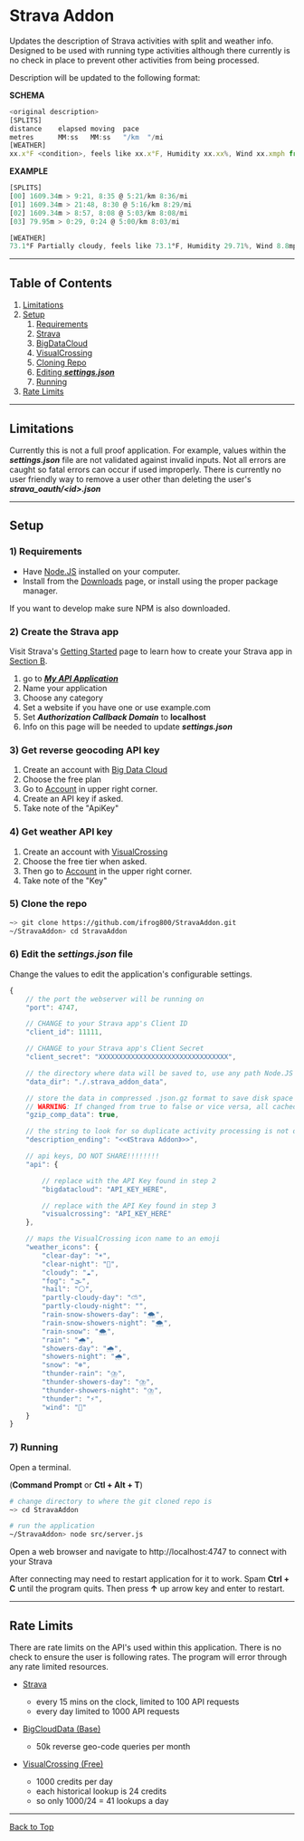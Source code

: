 # Strava Addon

Updates the description of Strava activities with split and weather info. Designed to be used with running type activities although there currently is no check in place to prevent other activities from being processed.


Description will be updated to the following format:

**SCHEMA**

```js
<original description>
[SPLITS]
distance    elapsed moving  pace
metres      MM:ss   MM:ss   "/km  "/mi
[WEATHER]
xx.x°F <condition>, feels like xx.x°F, Humidity xx.xx%, Wind xx.xmph from ↻ xx°NE w/ xx.xmph gusts, Clouds Cover xx.x%, UV Index x
```

**EXAMPLE**

```js
[SPLITS]
[00] 1609.34m > 9:21, 8:35 @ 5:21/km 8:36/mi
[01] 1609.34m > 21:48, 8:30 @ 5:16/km 8:29/mi
[02] 1609.34m > 8:57, 8:08 @ 5:03/km 8:08/mi
[03] 79.95m > 0:29, 0:24 @ 5:00/km 8:03/mi

[WEATHER]
73.1°F Partially cloudy, feels like 73.1°F, Humidity 29.71%, Wind 8.8mph from ↑ 354°N w/ 18.3mph gusts, Clouds Cover 41.5%, UV Index 4
```



<hr>



## Table of Contents

1. [Limitations](#limitations)
1. [Setup](#setup)
    1. [Requirements](#1-requirements)
    1. [Strava](#2-create-the-strava-app)
    1. [BigDataCloud](#3-get-reverse-geocoding-api-key)
    1. [VisualCrossing](#4-get-weather-api-key)
    1. [Cloning Repo](#5-clone-the-repo)
    1. [Editing *__settings.json__*](#6-edit-the-settingsjson-file)
    1. [Running](#7-running)
1. [Rate Limits](#rate-limits)



<hr>



## Limitations

Currently this is not a full proof application. For example, values within the *__settings.json__* file are not validated against invalid inputs. Not all errors are caught so fatal errors can occur if used improperly. There is currently no user friendly way to remove a user other than deleting the user's *__strava_oauth/\<id\>.json__*



<hr>



## Setup

### 1) Requirements

- Have [Node.JS](https://nodejs.org) installed on your computer.
- Install from the [Downloads](https://nodejs.org/en/download) page, or install using the proper package manager.

If you want to develop make sure NPM is also downloaded.



### 2) Create the Strava app

Visit Strava's [Getting Started](https://developers.strava.com/docs/getting-started) page to learn how to create your Strava app in [Section B](https://developers.strava.com/docs/getting-started/#account).

1. go to [*__My API Application__*](https://www.strava.com/settings/api)
1. Name your application
1. Choose any category
1. Set a website if you have one or use example.com
1. Set *__Authorization Callback Domain__* to **localhost**
1. Info on this page will be needed to update *__settings.json__*



### 3) Get reverse geocoding API key

1. Create an account with [Big Data Cloud](https://www.bigdatacloud.com)
1. Choose the free plan
1. Go to [Account](https://www.bigdatacloud.com/account) in upper right corner.
1. Create an API key if asked.
1. Take note of the "ApiKey"



### 4) Get weather API key

1. Create an account with [VisualCrossing](https://www.visualcrossing.com)
1. Choose the free tier when asked.
1. Then go to [Account](https://www.visualcrossing.com/account) in the upper right corner.
1. Take note of the "Key"



### 5) Clone the repo

```sh
~> git clone https://github.com/ifrog800/StravaAddon.git
~/StravaAddon> cd StravaAddon
```



### 6) Edit the *__settings.json__* file

Change the values to edit the application's configurable settings.
```js
{
    // the port the webserver will be running on
    "port": 4747,

    // CHANGE to your Strava app's Client ID
    "client_id": 11111,

    // CHANGE to your Strava app's Client Secret
    "client_secret": "XXXXXXXXXXXXXXXXXXXXXXXXXXXXXXXX",

    // the directory where data will be saved to, use any path Node.JS can resolve to
    "data_dir": "./.strava_addon_data",

    // store the data in compressed .json.gz format to save disk space
    // WARNING: If changed from true to false or vice versa, all cached data will need to be re-downloaded counting towards quotas/rate limits, change at own discretion
    "gzip_comp_data": true,

    // the string to look for so duplicate activity processing is not done
    "description_ending": "<<《Strava Addon》>>",

    // api keys, DO NOT SHARE!!!!!!!!
    "api": {

        // replace with the API Key found in step 2
        "bigdatacloud": "API_KEY_HERE",

        // replace with the API Key found in step 3
        "visualcrossing": "API_KEY_HERE"
    },

    // maps the VisualCrossing icon name to an emoji
    "weather_icons": {
        "clear-day": "☀️",
        "clear-night": "🌙",
        "cloudy": "☁️",
        "fog": "🌫️",
        "hail": "⚪",
        "partly-cloudy-day": "⛅",
        "partly-cloudy-night": "",
        "rain-snow-showers-day": "🌨️",
        "rain-snow-showers-night": "🌨️",
        "rain-snow": "🌨️",
        "rain": "🌧️",
        "showers-day": "🌧️",
        "showers-night": "🌧️",
        "snow": "❄️",
        "thunder-rain": "⛈️",
        "thunder-showers-day": "⛈️",
        "thunder-showers-night": "⛈️",
        "thunder": "⚡",
        "wind": "💨"
    }
}
```



### 7) Running

Open a terminal.

(**Command Prompt** or **Ctl + Alt + T**)

```sh
# change directory to where the git cloned repo is
~> cd StravaAddon

# run the application
~/StravaAddon> node src/server.js
```
Open a web browser and navigate to http://localhost:4747 to connect with your Strava

After connecting may need to restart application for it to work. Spam **Ctrl + C** until the program quits. Then press **↑** up arrow key and enter to restart.



<hr>



## Rate Limits

There are rate limits on the API's used within this application. There is no check to ensure the user is following rates. The program will error through any rate limited resources.

 - [Strava](https://developers.strava.com/docs/getting-started/#basic)
    - every 15 mins on the clock, limited to 100 API requests
    - every day limited to 1000 API requests

 - [BigCloudData (Base)](https://www.bigdatacloud.com/packages/reverse-geocoding)
    - 50k reverse geo-code queries per month

 - [VisualCrossing (Free)](https://www.visualcrossing.com/weather-data-editions)
    - 1000 credits per day
    - each historical lookup is 24 credits
    - so only 1000/24 = 41 lookups a day



<hr>



[Back to Top](#strava-addon)